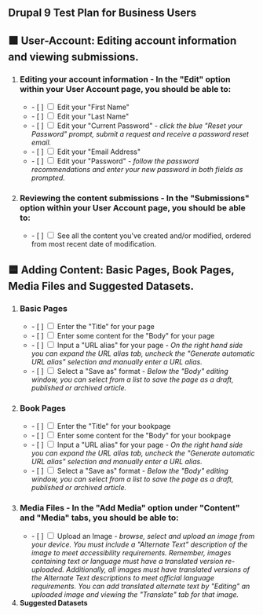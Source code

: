 <article class="markdown-body entry-content container-lg" itemprop="text">

<h1 tabindex="-1" dir="auto">
Drupal 9 Test Plan for Business Users
</h1>

<h2 tabindex="-1" dir="auto">
🟩 User-Account: Editing account information and viewing submissions. 
</h2>

<ol>
<li class="task-list-item">
  <h3>Editing your account information - In the "Edit" option within your User Account page, you should be able to:</h3>
  <ul>
    <li>
    - [ ]
    <input type="checkbox" class="task-list-item-checkbox">
    Edit your "First Name"
    </li>
    <li>
    - [ ]
    <input type="checkbox" class="task-list-item-checkbox">
    Edit your "Last Name"
    </li>
    <li>
    - [ ]
    <input type="checkbox" class="task-list-item-checkbox">
    Edit your "Current Password" - <i>click the blue "Reset your Password" prompt, submit a request and receive a password reset email.</i>
    </li>
    <li>
    - [ ]
    <input type="checkbox" class="task-list-item-checkbox">
    Edit your "Email Address"
    </li>
    <li>
    - [ ]
    <input type="checkbox" class="task-list-item-checkbox">
    Edit your "Password" - <i>follow the password recommendations and enter your new password in both fields as prompted.</i>
    </li>
    
  </ul>
</li>
<li>
  <h3>Reviewing the content submissions - In the "Submissions" option within your User Account page, you should be able to:</h3>
  <ul>
    <li>
      - [ ]
      <input type="checkbox" class="task-list-item-checkbox">
      See all the content you've created and/or modified, ordered from most recent date of modification.
    </li>
  </ul>
</li>
</ol>


<h2 tabindex="-1" dir="auto">
🟦 Adding Content: Basic Pages, Book Pages, Media Files and Suggested Datasets.
</h2>
<ol>
  
  <li>
    <h3>Basic Pages</h3> 
    <ul>
      <li>
      - [ ]
      <input type="checkbox" class="task-list-item-checkbox">
      Enter the "Title" for your page
      </li>
      <li>
      - [ ]
      <input type="checkbox" class="task-list-item-checkbox">
      Enter some content for the "Body" for your page
      </li>
      <li>
      - [ ]
      <input type="checkbox" class="task-list-item-checkbox">
      Input a "URL alias" for your page - <i>On the right hand side you can expand the URL alias tab, uncheck the "Generate automatic URL alias" selection and manually enter a URL alias. </i>
      </li>
      <li>
      - [ ]
      <input type="checkbox" class="task-list-item-checkbox">
      Select a "Save as" format - <i>Below the "Body" editing window, you can select from a list to save the page as a draft, published or archived article.</i>
      </li>
    </ul>
  </li>
  
  <li>
    <h3>Book Pages</h3>
    <ul>
      <li>
      - [ ]
      <input type="checkbox" class="task-list-item-checkbox">
      Enter the "Title" for your bookpage
      </li>
      <li>
      - [ ]
      <input type="checkbox" class="task-list-item-checkbox">
      Enter some content for the "Body" for your bookpage
      </li>
      <li>
      - [ ]
      <input type="checkbox" class="task-list-item-checkbox">
      Input a "URL alias" for your page - <i>On the right hand side you can expand the URL alias tab, uncheck the "Generate automatic URL alias" selection and manually enter a URL alias. </i>
      </li>
      <li>
      - [ ]
      <input type="checkbox" class="task-list-item-checkbox">
      Select a "Save as" format - <i>Below the "Body" editing window, you can select from a list to save the page as a draft, published or archived article.</i>
      </li>
    </ul>
  </li>
  
  <li>
    <h3>Media Files - In the "Add Media" option under "Content" and "Media" tabs, you should be able to:</h3>
    <ul>
      <li>
      - [ ]
      <input type="checkbox" class="task-list-item-checkbox">
      Upload an Image - <i>browse, select and upload an image from your device. You must include a "Alternate Text" description of the image to meet accessibility requirements. Remember, images containing text or language must have a translated version re-uploaded. Additionally, all images must have translated versions of the Alternate Text descriptions to meet official language requirements. You can add translated alternate text by "Editing" an uploaded image and viewing the "Translate" tab for that image.</i>
    </li>
    </ul>
  </li>
  
  <li>
    <b>Suggested Datasets</b> 
  </li>
  
</ol>
